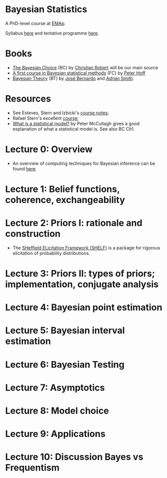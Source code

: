 # Bayesian Statistics
A PhD-level course at [EMAp](https://emap.fgv.br/en).

Syllabus [here](https://emap.fgv.br/disciplina/doutorado/estatistica-bayesiana) and tentative programme [here](https://docs.google.com/spreadsheets/d/1kuE-_NeSQzaBNnWc9vezXSbKfSIGQoLdmmb2zRDbOng/edit?usp=sharing). 

# Books
- [The Bayesian Choice](https://link.springer.com/book/10.1007/0-387-71599-1) (BC) by [Christian Robert](https://stats.stackexchange.com/users/7224/xian) will be our main source
- [A first course in Bayesian statistical methods](https://pdhoff.github.io/book/) (FC) by [Peter Hoff](https://stat.duke.edu/research/hoff#:~:text=Hoff,-Professor%20of%20Statistical&text=Peter%20Hoff%20develops%20statistical%20methodology,area%20inference%2C%20and%20multigroup%20analysis.) 
- [Bayesian Theory](https://onlinelibrary.wiley.com/doi/book/10.1002/9780470316870) (BT) by [José Bernardo](https://www.uv.es/bernardo/) and [Adrian Smith](https://en.wikipedia.org/wiki/Adrian_Smith_(statistician)). 

# Resources
- See Esteves, Stern and Izbicki's [course notes](https://github.com/rbstern/bayesian_inference_book/raw/gh-pages/book.pdf);
- Rafael Stern's excellent [course](https://www.rafaelstern.science/classes/2021_1_bayes/);
- [What is a statistical model?](https://projecteuclid.org/journals/statistical-science/volume-19/issue-1/Modern-Bayesian-Asymptotics/10.1214/088342304000000134.full) by Peter McCullagh gives a good explanation of what a statistical model is. See also BC Ch1.

# Lecture 0: Overview
- An overview of computing techniques for Bayesian inference can be found [here](https://arxiv.org/pdf/2004.06425.pdf).

# Lecture 1: Belief functions, coherence, exchangeability

# Lecture 2: Priors I: rationale and construction
- The [SHeffield ELicitation Framework (SHELF)](http://tonyohagan.co.uk/shelf/) is a package for rigorous elicitation of probability distributions.

# Lecture 3: Priors II: types of priors; implementation, conjugate analysis

# Lecture 4: Bayesian point estimation

# Lecture 5: Bayesian interval estimation

# Lecture 6: Bayesian Testing

# Lecture 7: Asymptotics

# Lecture 8: Model choice

# Lecture 9: Applications

# Lecture 10: Discussion Bayes vs Frequentism
